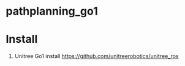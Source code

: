 # pathplanning_go1

# Install
1. Unitree Go1 install
https://github.com/unitreerobotics/unitree_ros
